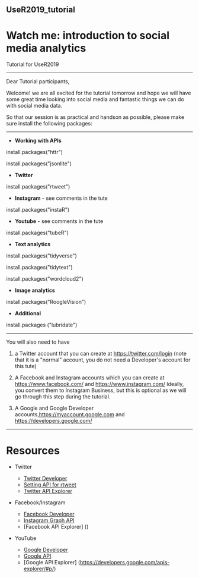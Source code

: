 ## UseR2019_tutorial

# Watch me: introduction to social media analytics

Tutorial for UseR2019
________________________
Dear Tutorial participants,

Welcome! we are all excited for the tutorial tomorrow and hope we will have some great time looking into social media and fantastic things we can do with social media data.

So that our session is as practical and handson as possible, please make sure install the following packages:

__________________________________
* **Working with APIs**

install.packages("httr")

install.packages("jsonlite")

* **Twitter**

install.packages("rtweet")

* **Instagram** - see comments in the tute

install.packages("instaR")

* **Youtube** - see comments in the tute

install.packages("tubeR")

* **Text analytics**

install.packages("tidyverse")

install.packages("tidytext")

install.packages("wordcloud2")

* **Image analytics**

install.packages("RoogleVision")

* **Additional**

install.packages ("lubridate")
__________________________________

You will also need to have 

1. a Twitter account that you can create at https://twitter.com/login (note that it is a "normal" account, you do not need a Developer's account for this tute)

2. A Facebook and Instagram accounts which you can create at https://www.facebook.com/ and https://www.instagram.com/ Ideally, you convert them to Instagram Business, but this is optional as we will go through this step during the tutorial.

3. A Google and Google Developer accounts,https://myaccount.google.com and https://developers.google.com/

__________________________________

# Resources

* Twitter
    +  [Twitter Developer](https://developer.twitter.com/en/docs/accounts-and-users/subscribe-account-activity/FAQ.html)
    + [Setting API for rtweet](https://rtweet.info/articles/auth.html)
    + [Twitter API Explorer]()

* Facebook/Instagram
    +  [Facebook Developer](https://developers.facebook.com/)
    +  [Instagram Graph API](https://developers.facebook.com/docs/instagram-api)
    +  [Facebook API Explorer] ()

* YouTube 
    +  [Google Developer](https://developers.google.com/)
    +  [Google API](https://developers.google.com/youtube/documentation/)
    +  [Google API Explorer] (https://developers.google.com/apis-explorer/#p/)

